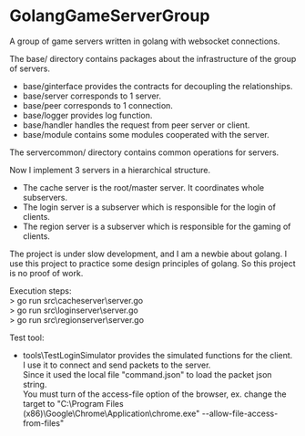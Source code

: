 # GolangGameServerGroup
A group of game servers written in golang with websocket connections.

The base/ directory contains packages about the infrastructure of the group of servers.
* base/ginterface provides the contracts for decoupling the relationships.
* base/server corresponds to 1 server.
* base/peer corresponds to 1 connection.
* base/logger provides log function.
* base/handler handles the request from peer server or client.
* base/module contains some modules cooperated with the server.

The servercommon/ directory contains common operations for servers.

Now I implement 3 servers in a hierarchical structure.
* The cache server is the root/master server. It coordinates whole subservers.
* The login server is a subserver which is responsible for the login of clients.
* The region server is a subserver which is responsible for the gaming of clients.

The project is under slow development, and I am a newbie about golang. I use this project to practice some design principles of golang. So this project is no proof of work.

Execution steps:  
    > go run src\cacheserver\server.go  
    > go run src\loginserver\server.go  
    > go run src\regionserver\server.go

Test tool:
* tools\TestLoginSimulator provides the simulated functions for the client.  
I use it to connect and send packets to the server.  
Since it used the local file "command.json" to load the packet json string.  
You must turn of the access-file option of the browser, ex. change the target to "C:\Program Files (x86)\Google\Chrome\Application\chrome.exe" --allow-file-access-from-files"  
